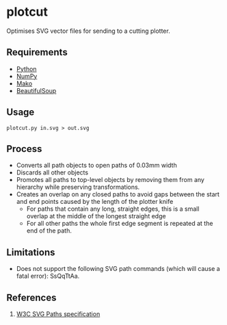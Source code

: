 # plotcut

Optimises SVG vector files for sending to a cutting plotter.

## Requirements

-   [Python](http://www.python.org/)
-   [NumPy](http://numpy.scipy.org/)
-   [Mako](http://www.makotemplates.org/)
-   [BeautifulSoup](http://www.crummy.com/software/BeautifulSoup/)

## Usage

    plotcut.py in.svg > out.svg

## Process

-   Converts all path objects to open paths of 0.03mm width
-   Discards all other objects
-   Promotes all paths to top-level objects by removing them from any hierarchy while preserving transformations.
-   Creates an overlap on any closed paths to avoid gaps between the start and end points caused by the length of the plotter knife
    -   For paths that contain any long, straight edges, this is a small overlap at the middle of the longest straight edge
    -   For all other paths the whole first edge segment is repeated at the end of the path.

## Limitations

-   Does not support the following SVG path commands (which will cause a fatal error): SsQqTtAa.

## References

1.   [W3C SVG Paths specification][1]

[1]:(http://www.w3.org/TR/SVG/paths.html)